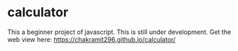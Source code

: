 # calculator
This a beginner project of javascript.
This is still under development.
Get the web view here: https://chakramit296.github.io/calculator/
